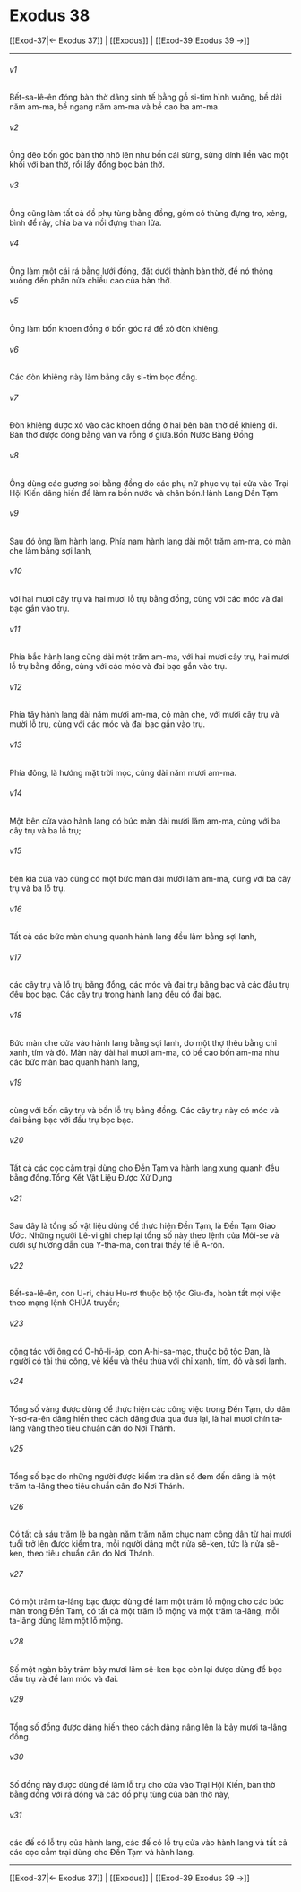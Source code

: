 # Exodus 38

[[Exod-37|← Exodus 37]] | [[Exodus]] | [[Exod-39|Exodus 39 →]]
***



###### v1 
Bết-sa-lê-ên đóng bàn thờ dâng sinh tế bằng gỗ si-tim hình vuông, bề dài năm am-ma, bề ngang năm am-ma và bề cao ba am-ma. 

###### v2 
Ông đẽo bốn góc bàn thờ nhô lên như bốn cái sừng, sừng dính liền vào một khối với bàn thờ, rồi lấy đồng bọc bàn thờ. 

###### v3 
Ông cũng làm tất cả đồ phụ tùng bằng đồng, gồm có thùng đựng tro, xẻng, bình để rảy, chỉa ba và nồi đựng than lửa. 

###### v4 
Ông làm một cái rá bằng lưới đồng, đặt dưới thành bàn thờ, để nó thòng xuống đến phân nửa chiều cao của bàn thờ. 

###### v5 
Ông làm bốn khoen đồng ở bốn góc rá để xỏ đòn khiêng. 

###### v6 
Các đòn khiêng này làm bằng cây si-tim bọc đồng. 

###### v7 
Đòn khiêng được xỏ vào các khoen đồng ở hai bên bàn thờ để khiêng đi. Bàn thờ được đóng bằng ván và rỗng ở giữa.Bồn Nước Bằng Đồng 

###### v8 
Ông dùng các gương soi bằng đồng do các phụ nữ phục vụ tại cửa vào Trại Hội Kiến dâng hiến để làm ra bồn nước và chân bồn.Hành Lang Đền Tạm 

###### v9 
Sau đó ông làm hành lang. Phía nam hành lang dài một trăm am-ma, có màn che làm bằng sợi lanh, 

###### v10 
với hai mươi cây trụ và hai mươi lỗ trụ bằng đồng, cùng với các móc và đai bạc gắn vào trụ. 

###### v11 
Phía bắc hành lang cũng dài một trăm am-ma, với hai mươi cây trụ, hai mươi lỗ trụ bằng đồng, cùng với các móc và đai bạc gắn vào trụ. 

###### v12 
Phía tây hành lang dài năm mươi am-ma, có màn che, với mười cây trụ và mười lỗ trụ, cùng với các móc và đai bạc gắn vào trụ. 

###### v13 
Phía đông, là hướng mặt trời mọc, cũng dài năm mươi am-ma. 

###### v14 
Một bên cửa vào hành lang có bức màn dài mười lăm am-ma, cùng với ba cây trụ và ba lỗ trụ; 

###### v15 
bên kia cửa vào cũng có một bức màn dài mười lăm am-ma, cùng với ba cây trụ và ba lỗ trụ. 

###### v16 
Tất cả các bức màn chung quanh hành lang đều làm bằng sợi lanh, 

###### v17 
các cây trụ và lỗ trụ bằng đồng, các móc và đai trụ bằng bạc và các đầu trụ đều bọc bạc. Các cây trụ trong hành lang đều có đai bạc. 

###### v18 
Bức màn che cửa vào hành lang bằng sợi lanh, do một thợ thêu bằng chỉ xanh, tím và đỏ. Màn này dài hai mươi am-ma, có bề cao bốn am-ma như các bức màn bao quanh hành lang, 

###### v19 
cùng với bốn cây trụ và bốn lỗ trụ bằng đồng. Các cây trụ này có móc và đai bằng bạc với đầu trụ bọc bạc. 

###### v20 
Tất cả các cọc cắm trại dùng cho Đền Tạm và hành lang xung quanh đều bằng đồng.Tổng Kết Vật Liệu Được Xử Dụng 

###### v21 
Sau đây là tổng số vật liệu dùng để thực hiện Đền Tạm, là Đền Tạm Giao Ước. Những người Lê-vi ghi chép lại tổng số này theo lệnh của Môi-se và dưới sự hướng dẫn của Y-tha-ma, con trai thầy tế lễ A-rôn. 

###### v22 
Bết-sa-lê-ên, con U-ri, cháu Hu-rơ thuộc bộ tộc Giu-đa, hoàn tất mọi việc theo mạng lệnh CHÚA truyền; 

###### v23 
cộng tác với ông có Ô-hô-li-áp, con A-hi-sa-mạc, thuộc bộ tộc Đan, là người có tài thủ công, vẽ kiểu và thêu thùa với chỉ xanh, tím, đỏ và sợi lanh. 

###### v24 
Tổng số vàng được dùng để thực hiện các công việc trong Đền Tạm, do dân Y-sơ-ra-ên dâng hiến theo cách dâng đưa qua đưa lại, là hai mươi chín ta-lâng vàng theo tiêu chuẩn cân đo Nơi Thánh. 

###### v25 
Tổng số bạc do những người được kiểm tra dân số đem đến dâng là một trăm ta-lâng theo tiêu chuẩn cân đo Nơi Thánh. 

###### v26 
Có tất cả sáu trăm lẻ ba ngàn năm trăm năm chục nam công dân từ hai mươi tuổi trở lên được kiểm tra, mỗi người dâng một nửa sê-ken, tức là nửa sê-ken, theo tiêu chuẩn cân đo Nơi Thánh. 

###### v27 
Có một trăm ta-lâng bạc được dùng để làm một trăm lỗ mộng cho các bức màn trong Đền Tạm, có tất cả một trăm lỗ mộng và một trăm ta-lâng, mỗi ta-lâng dùng làm một lỗ mộng. 

###### v28 
Số một ngàn bảy trăm bảy mươi lăm sê-ken bạc còn lại được dùng để bọc đầu trụ và để làm móc và đai. 

###### v29 
Tổng số đồng được dâng hiến theo cách dâng nâng lên là bảy mươi ta-lâng đồng. 

###### v30 
Số đồng này được dùng để làm lỗ trụ cho cửa vào Trại Hội Kiến, bàn thờ bằng đồng với rá đồng và các đồ phụ tùng của bàn thờ này, 

###### v31 
các đế có lỗ trụ của hành lang, các đế có lỗ trụ cửa vào hành lang và tất cả các cọc cắm trại dùng cho Đền Tạm và hành lang.

***
[[Exod-37|← Exodus 37]] | [[Exodus]] | [[Exod-39|Exodus 39 →]]
